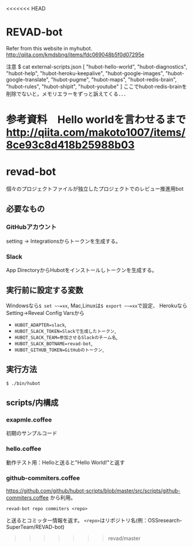<<<<<<< HEAD
# REVAD-bot

Refer from this website in myhubot.
http://qiita.com/kmdsbng/items/fdc069048b5f0d07295e

注意
$ cat external-scripts.json
[
  "hubot-hello-world",
  "hubot-diagnostics",
  "hubot-help",
  "hubot-heroku-keepalive",
  "hubot-google-images",
  "hubot-google-translate",
  "hubot-pugme",
  "hubot-maps",
  "hubot-redis-brain",
  "hubot-rules",
  "hubot-shipit",
  "hubot-youtube"
]
ここでhubot-redis-brainを削除でないと，メモリエラーをずっと訴えてくる．．．

参考資料　Hello worldを言わせるまで
http://qiita.com/makoto1007/items/8ce93c8d418b25988b03
=======
# revad-bot
個々のプロジェクトファイルが独立したプロジェクトでのレビュー推進用bot

## 必要なもの
### GitHubアカウント
setting -> Integrationsからトークンを生成する。

### Slack
App DirectoryからHubotをインストールしトークンを生成する。

## 実行前に設定する変数
Windowsなら`$ set ~~=xx`,
Mac,Linuxは`$ export ~~=xx`で設定、
HerokuならSetting->Reveal Config Varsから

* `HUBOT_ADAPTER=slack`, 
* `HUBOT_SLACK_TOKEN=Slackで生成したトークン`, 
* `HUBOT_SLACK_TEAM=参加させるSlackのチーム名`, 
* `HUBOT_SLACK_BOTNAME=revad-bot`, 
* `HUBOT_GITHUB_TOKEN=GitHubのトークン`, 

## 実行方法
`$ ./bin/hubot`

## scripts/内構成
### exapmle.coffee
初期のサンプルコード

### hello.coffee
動作テスト用：Helloと送ると"Hello World!"と返す

### github-commiters.coffee
https://github.com/github/hubot-scripts/blob/master/src/scripts/github-commiters.coffee
から利用。

`revad-bot repo commiters <repo>`

と送るとコミッター情報を返す。
`<repo>`はリポジトリ名(例：OSSresearch-SuperTeam/REVAD-bot)
>>>>>>> revad/master
